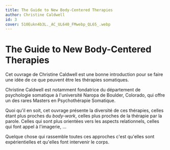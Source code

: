 ```yaml
---
title: The Guide to New Body-Centered Therapies
author: Christine Caldwell
id: 3
cover: 510Eukn4b3L._AC_UL640_FMwebp_QL65_.webp
---
```

# The Guide to New Body-Centered Therapies

Cet ouvrage de Christine Caldwell est une bonne introduction pour se faire une idée de ce que peuvent être les thérapies somatiques.

Christine Caldwell est notamment fondatrice du département de psychologie somatique à l'université Naropa de Boulder, Colorado, qui offre un des rares Masters en Psychothérapie Somatique.

Quoi qu'il en soit, cet ouvrage présente la diversité de ces thérapies, celles étant plus proches du *body-work*, celles plus proches de la thérapie par la parole. Celles qui sont plus orientées vers les aspects relationnels, celles qui font appel à l'imagerie, ...

Quelque chose qui rassemble toutes ces approches c'est qu'elles sont expérientielles et qu'elles font intervenir le corps.
